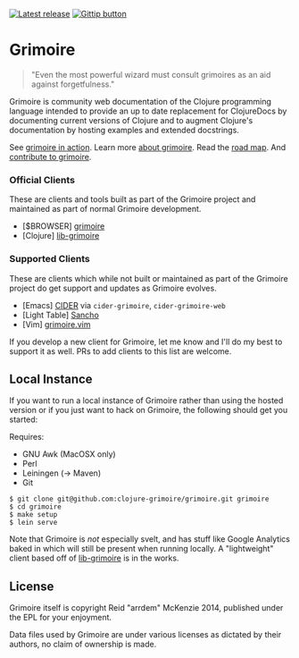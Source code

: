 [![Latest release](http://img.shields.io/github/tag/clojure-grimoire/grimoire.svg)](http://conj.io/)
[![Gittip button](http://img.shields.io/gittip/arrdem.svg)](https://www.gittip.com/arrdem/ "Support this project")

Grimoire
=================

> "Even the most powerful wizard must consult grimoires as an aid against forgetfulness."

Grimoire is community web documentation of the Clojure programming
language intended to provide an up to date replacement for ClojureDocs
by documenting current versions of Clojure and to augment Clojure's
documentation by hosting examples and extended docstrings.

See [grimoire in action](http://conj.io).
Learn more [about grimoire](http://conj.io/about).
Read the [road map](http://www.arrdem.com/2014/07/12/of_mages_and_grimoires/).
And [contribute to grimoire](http://conj.io/contributing).

### Official Clients

These are clients and tools built as part of the Grimoire project and
maintained as part of normal Grimoire development.

 - [$BROWSER] [grimoire](http://conj.io)
 - [Clojure] [lib-grimoire](https://github.com/clojure-grimoire/lib-grimoire)

### Supported Clients

These are clients which while not built or maintained as part of the
Grimoire project do get support and updates as Grimoire evolves.

 - [Emacs] [CIDER](https://github.com/clojure-emacs/cider/) via `cider-grimoire`, `cider-grimoire-web`
 - [Light Table] [Sancho](https://github.com/cldwalker/Sancho)
 - [Vim] [grimoire.vim](https://github.com/jebberjeb/grimoire.vim)

If you develop a new client for Grimoire, let me know and I'll do my
best to support it as well. PRs to add clients to this list are
welcome.

## Local Instance

If you want to run a local instance of Grimoire rather than using the
hosted version or if you just want to hack on Grimoire, the following
should get you started:

Requires:

 - GNU Awk (MacOSX only)
 - Perl
 - Leiningen (-> Maven)
 - Git

```
$ git clone git@github.com:clojure-grimoire/grimoire.git grimoire
$ cd grimoire
$ make setup
$ lein serve
```

Note that Grimoire is _not_ especially svelt, and has stuff like
Google Analytics baked in which will still be present when running
locally. A "lightweight" client based off of
[lib-grimoire](https://github.com/clojure-grimoire/lib-grimoire) is in
the works.

## License

Grimoire itself is copyright Reid "arrdem" McKenzie 2014, published
under the EPL for your enjoyment.

Data files used by Grimoire are under various licenses as dictated by
their authors, no claim of ownership is made.

